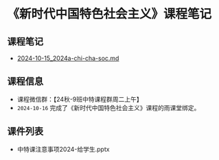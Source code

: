 # 《新时代中国特色社会主义》课程笔记 

## 课程笔记

- [2024-10-15_2024a-chi-cha-soc.md](../../data/2024a-chi-cha-soc/2024-10-15_2024a-chi-cha-soc.md)

## 课程信息

- 课程微信群：【24秋-9班中特课程群周二上午】
- `2024-10-16` 完成了《新时代中国特色社会主义》课程的雨课堂绑定。

## 课件列表

- 中特课注意事项2024-给学生.pptx

